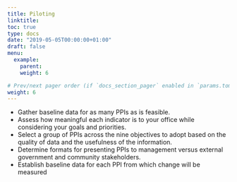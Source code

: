```yaml
---
title: Piloting
linktitle:
toc: true
type: docs
date: "2019-05-05T00:00:00+01:00"
draft: false
menu:
  example:
    parent: 
    weight: 6

# Prev/next pager order (if `docs_section_pager` enabled in `params.toml`)
weight: 6
---
```


- Gather baseline data for as many PPIs as is feasible. 
- Assess how meaningful each indicator is to your office while considering your goals and priorities. 
- Select a group of PPIs across the nine objectives to adopt based on the quality of data and the usefulness of the information. 
- Determine formats for presenting PPIs to management versus external government and community stakeholders. 
- Establish baseline data for each PPI from which change will be measured

